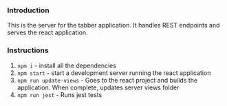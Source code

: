 ### Introduction
This is the server for the tabber application. It handles REST endpoints and serves the react application.

### Instructions
1. `npm i` - install all the dependencies
2. `npm start` - start a development server running the react application
3. `npm run update-views` - Goes to the react project and builds the application. When complete, updates server views folder
4. `npm run jest` - Runs jest tests